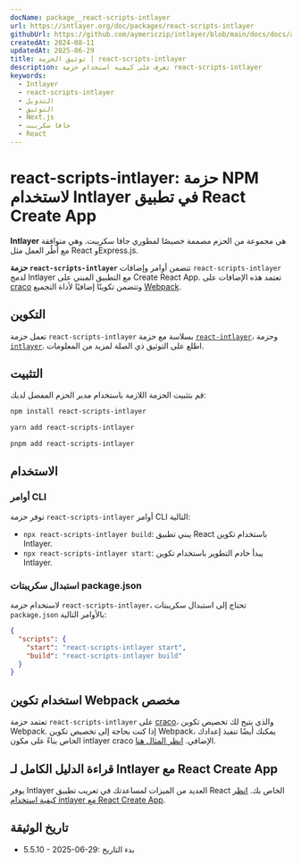 ```yaml
---
docName: package__react-scripts-intlayer
url: https://intlayer.org/doc/packages/react-scripts-intlayer
githubUrl: https://github.com/aymericzip/intlayer/blob/main/docs/docs/ar/packages/react-scripts-intlayer/index.md
createdAt: 2024-08-11
updatedAt: 2025-06-29
title: توثيق الحزمة | react-scripts-intlayer
description: تعرف على كيفية استخدام حزمة react-scripts-intlayer
keywords:
  - Intlayer
  - react-scripts-intlayer
  - التدويل
  - التوثيق
  - Next.js
  - جافا سكريبت
  - React
---
```


# react-scripts-intlayer: حزمة NPM لاستخدام Intlayer في تطبيق React Create App

**Intlayer** هي مجموعة من الحزم مصممة خصيصًا لمطوري جافا سكريبت. وهي متوافقة مع أُطُر العمل مثل React وExpress.js.

**حزمة `react-scripts-intlayer`** تتضمن أوامر وإضافات `react-scripts-intlayer` لدمج Intlayer مع التطبيق المبني على Create React App. تعتمد هذه الإضافات على [craco](https://craco.js.org/) وتتضمن تكوينًا إضافيًا لأداة التجميع [Webpack](https://webpack.js.org/).

## التكوين

تعمل حزمة `react-scripts-intlayer` بسلاسة مع حزمة [`react-intlayer`](https://github.com/aymericzip/intlayer/blob/main/docs/docs/ar/packages/react-intlayer/index.md)، وحزمة [`intlayer`](https://github.com/aymericzip/intlayer/blob/main/docs/docs/ar/packages/intlayer/index.md). اطلع على التوثيق ذي الصلة لمزيد من المعلومات.

## التثبيت

قم بتثبيت الحزمة اللازمة باستخدام مدير الحزم المفضل لديك:

```bash packageManager="npm"
npm install react-scripts-intlayer
```

```bash packageManager="yarn"
yarn add react-scripts-intlayer
```

```bash packageManager="pnpm"
pnpm add react-scripts-intlayer
```

## الاستخدام

### أوامر CLI

توفر حزمة `react-scripts-intlayer` أوامر CLI التالية:

- `npx react-scripts-intlayer build`: يبني تطبيق React باستخدام تكوين Intlayer.
- `npx react-scripts-intlayer start`: يبدأ خادم التطوير باستخدام تكوين Intlayer.

### استبدال سكريبتات package.json

لاستخدام حزمة `react-scripts-intlayer`، تحتاج إلى استبدال سكريبتات `package.json` بالأوامر التالية:

```json fileName="package.json"
{
  "scripts": {
    "start": "react-scripts-intlayer start",
    "build": "react-scripts-intlayer build"
  }
}
```

## استخدام تكوين Webpack مخصص

تعتمد حزمة `react-scripts-intlayer` على [craco](https://craco.js.org/)، والذي يتيح لك تخصيص تكوين Webpack.
إذا كنت بحاجة إلى تخصيص تكوين Webpack، يمكنك أيضًا تنفيذ إعدادك الخاص بناءً على مكون intlayer craco الإضافي. [انظر المثال هنا](https://github.com/aymericzip/intlayer/blob/main/examples/react-app/craco.config.js).

## قراءة الدليل الكامل لـ Intlayer مع React Create App

يوفر Intlayer العديد من الميزات لمساعدتك في تعريب تطبيق React الخاص بك.
[انظر كيفية استخدام intlayer مع React Create App](https://github.com/aymericzip/intlayer/blob/main/docs/docs/ar/intlayer_with_create_react_app.md).

## تاريخ الوثيقة

- 5.5.10 - 2025-06-29: بدء التاريخ

